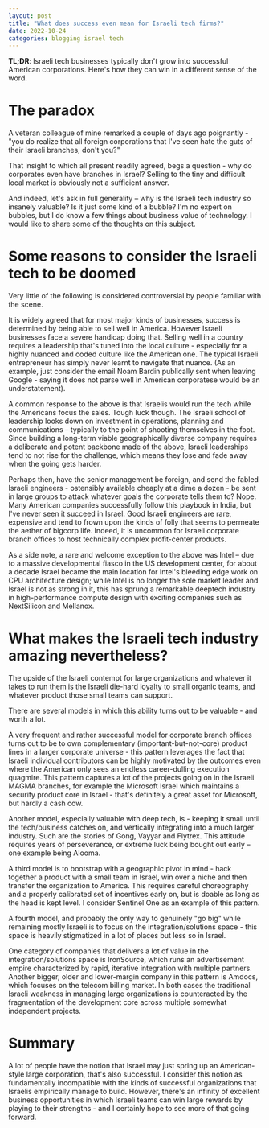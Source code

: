 ```yaml
---
layout: post
title: "What does success even mean for Israeli tech firms?"
date: 2022-10-24
categories: blogging israel tech
---
```

**TL;DR**: Israeli tech businesses typically don't grow into successful American corporations. Here's how they can win in a different sense of the word.

# The paradox
A veteran colleague of mine remarked a couple of days ago poignantly - "you do realize that all foreign corporations that I've seen hate the guts of their Israeli branches, don't you?"

That insight to which all present readily agreed, begs a question - why do corporates even have branches in Israel? Selling to the tiny and difficult local market is obviously not a sufficient answer.

And indeed, let's ask in full generality – why is the Israeli tech industry so insanely valuable? Is it just some kind of a bubble? I'm no expert on bubbles, but I do know a few things about business value of technology. I would like to share some of the thoughts on this subject.

# Some reasons to consider the Israeli tech to be doomed 
Very little of the following is considered controversial by people familiar with the scene.

It is widely agreed that for most major kinds of businesses, success is determined by being able to sell well in America. However Israeli businesses face a severe handicap doing that. Selling well in a country requires a leadership that's tuned into the local culture - especially for a highly nuanced and coded culture like the American one. The typical Israeli entrepreneur has simply never learnt to navigate that nuance. (As an example, just consider the email Noam Bardin publically sent when leaving Google - saying it does not parse well in American corporatese would be an understatement).

A common response to the above is that Israelis would run the tech while the Americans focus the sales. Tough luck though. The Israeli school of leadership looks down on investment in operations, planning and communications – typically to the point of shooting themselves in the foot. Since building a long-term viable geographically diverse company requires a deliberate and potent backbone made of the above, Israeli leaderships tend to not rise for the challenge, which means they lose and fade away when the going gets harder.

Perhaps then, have the senior management be foreign, and send the fabled Israeli engineers - ostensibly available cheaply at a dime a dozen - be sent in large groups to attack whatever goals the corporate tells them to? Nope. Many American companies successfully follow this playbook in India, but I've never seen it succeed in Israel. Good Israeli engineers are rare, expensive and tend to frown upon the kinds of folly that seems to permeate the aether of bigcorp life. Indeed, it is uncommon for Israeli corporate branch offices to host technically complex profit-center products. 

As a side note, a rare and welcome exception to the above was Intel – due to a massive developmental fiasco in the US development center, for about a decade Israel became the main location for Intel's bleeding edge work on CPU architecture design; while Intel is no longer the sole market leader and Israel is not as strong in it, this has sprung a remarkable deeptech industry in high-performance compute design with exciting companies such as NextSilicon and Mellanox.

# What makes the Israeli tech industry amazing nevertheless?
The upside of the Israeli contempt for large organizations and whatever it takes to run them is the Israeli die-hard loyalty to small organic teams, and whatever product those small teams can support.

There are several models in which this ability turns out to be valuable - and worth a lot.

A very frequent and rather successful model for corporate branch offices turns out to be to own complementary (important-but-not-core) product lines in a larger corporate universe - this pattern leverages the fact that Israeli individual contributors can be highly motivated by the outcomes even where the American only sees an endless career-dulling execution quagmire. This pattern captures a lot of the projects going on in the Israeli MAGMA branches, for example the Microsoft Israel which maintains a security product core in Israel - that's definitely a great asset for Microsoft, but hardly a cash cow.

Another model, especially valuable with deep tech, is - keeping it small until the tech/business catches on, and vertically integrating into a much larger industry. Such are the stories of Gong, Vayyar and Flytrex. This attitude requires years of perseverance, or extreme luck being bought out early – one example being Alooma.

A third model is to bootstrap with a geographic pivot in mind - hack together a product with a small team in Israel, win over a niche and then transfer the organization to America. This requires careful choreography and a properly calibrated set of incentives early on, but is doable as long as the head is kept level. I consider Sentinel One as an example of this pattern.

A fourth model, and probably the only way to genuinely "go big" while remaining mostly Israeli is to focus on the integration/solutions space - this space is heavily stigmatized in a lot of places but less so in Israel.

One category of companies that delivers a lot of value in the integration/solutions space is IronSource, which runs an advertisement empire characterized by rapid, iterative integration with multiple partners. Another bigger, older and lower-margin company in this pattern is Amdocs, which focuses on the telecom billing market. In both cases the traditional Israeli weakness in managing large organizations is counteracted by the fragmentation of the development core across multiple somewhat independent projects.

# Summary
A lot of people have the notion that Israel may just spring up an American-style large corporation, that's also successful. I consider this notion as fundamentally incompatible with the kinds of successful organizations that Israelis empirically manage to build. However, there's an infinity of excellent business opportunities in which Israeli teams can win large rewards by playing to their strengths - and I certainly hope to see more of that going forward.
